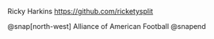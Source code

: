 Ricky Harkins
https://github.com/ricketysplit

@snap[north-west]
Alliance of American Football
@snapend